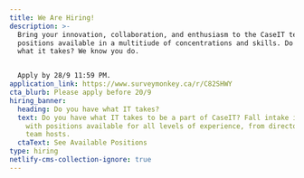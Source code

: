 ```yaml
---
title: We Are Hiring!
description: >-
  Bring your innovation, collaboration, and enthusiasm to the CaseIT team! With
  positions available in a multitiude of concentrations and skills. Do you have
  what it takes? We know you do.


  Apply by 28/9 11:59 PM.
application_link: https://www.surveymonkey.ca/r/C82SHWY
cta_blurb: Please apply before 20/9
hiring_banner:
  heading: Do you have what IT takes?
  text: Do you have what IT takes to be a part of CaseIT? Fall intake is open now
    with positions available for all levels of experience, from directors to
    team hosts.
  ctaText: See Available Positions
type: hiring
netlify-cms-collection-ignore: true
---
```

